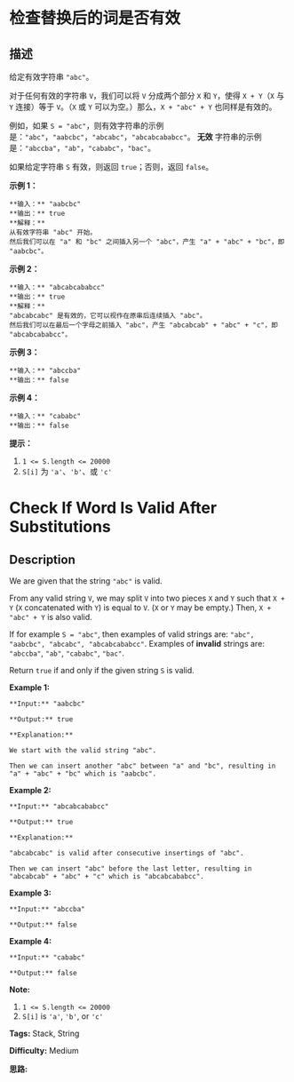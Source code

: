 # 检查替换后的词是否有效

## 描述

给定有效字符串 `"abc"`。

对于任何有效的字符串 `V`，我们可以将 `V` 分成两个部分 `X` 和 `Y`，使得 `X + Y`（`X` 与 `Y` 连接）等于 `V`。（`X` 或 `Y` 可以为空。）那么，`X + "abc" + Y` 也同样是有效的。

例如，如果 `S = "abc"`，则有效字符串的示例是：`"abc"`，`"aabcbc"`，`"abcabc"`，`"abcabcababcc"`。 **无效** 字符串的示例是：`"abccba"`，`"ab"`，`"cababc"`，`"bac"`。

如果给定字符串 `S` 有效，则返回 `true`；否则，返回 `false`。



**示例 1：**

    
    
    **输入：** "aabcbc"
    **输出：** true
    **解释：**
    从有效字符串 "abc" 开始。
    然后我们可以在 "a" 和 "bc" 之间插入另一个 "abc"，产生 "a" + "abc" + "bc"，即 "aabcbc"。
    

**示例 2：**

    
    
    **输入：** "abcabcababcc"
    **输出：** true
    **解释：**
    "abcabcabc" 是有效的，它可以视作在原串后连续插入 "abc"。
    然后我们可以在最后一个字母之前插入 "abc"，产生 "abcabcab" + "abc" + "c"，即 "abcabcababcc"。
    

**示例 3：**

    
    
    **输入：** "abccba"
    **输出：** false
    

**示例 4：**

    
    
    **输入：** "cababc"
    **输出：** false



**提示：**

  1. `1 <= S.length <= 20000`
  2. `S[i]` 为 `'a'`、`'b'`、或 `'c'`





# Check If Word Is Valid After Substitutions

## Description



We are given that the string `"abc"` is valid.

From any valid string `V`, we may split `V` into two pieces `X` and `Y` such that `X + Y` (`X` concatenated with `Y`) is equal to `V`.  (`X` or `Y` may be empty.)  Then, `X + "abc" + Y` is also valid.

If for example `S = "abc"`, then examples of valid strings are: `"abc", "aabcbc", "abcabc", "abcabcababcc"`.  Examples of **invalid**  strings are: `"abccba"`, `"ab"`, `"cababc"`, `"bac"`.

Return `true` if and only if the given string `S` is valid.



**Example 1:**

    
    
    **Input:** "aabcbc"
    **Output:** true
    **Explanation:**
    We start with the valid string "abc".
    Then we can insert another "abc" between "a" and "bc", resulting in "a" + "abc" + "bc" which is "aabcbc".
    

**Example 2:**

    
    
    **Input:** "abcabcababcc"
    **Output:** true
    **Explanation:**
    "abcabcabc" is valid after consecutive insertings of "abc".
    Then we can insert "abc" before the last letter, resulting in "abcabcab" + "abc" + "c" which is "abcabcababcc".
    

**Example 3:**

    
    
    **Input:** "abccba"
    **Output:** false
    

**Example 4:**

    
    
    **Input:** "cababc"
    **Output:** false



**Note:**

  1. `1 <= S.length <= 20000`
  2. `S[i]` is `'a'`, `'b'`, or `'c'`




**Tags:** Stack, String

**Difficulty:** Medium

**思路:**
